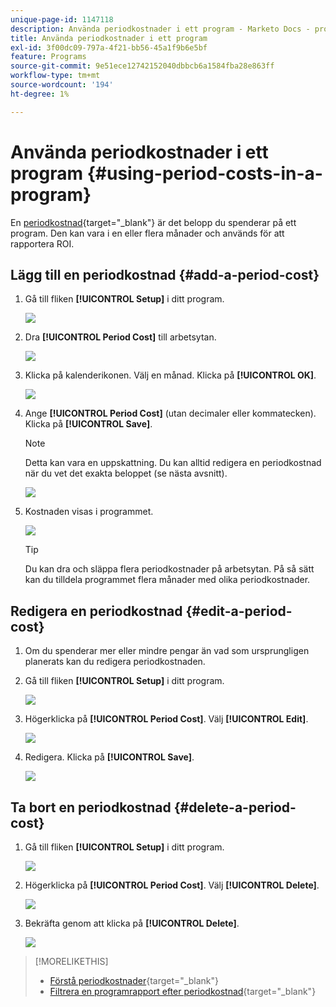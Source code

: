 ```yaml
---
unique-page-id: 1147118
description: Använda periodkostnader i ett program - Marketo Docs - produktdokumentation
title: Använda periodkostnader i ett program
exl-id: 3f00dc09-797a-4f21-bb56-45a1f9b6e5bf
feature: Programs
source-git-commit: 9e51ece12742152040dbbcb6a1584fba28e863ff
workflow-type: tm+mt
source-wordcount: '194'
ht-degree: 1%

---
```


# Använda periodkostnader i ett program {#using-period-costs-in-a-program}

En [periodkostnad](/help/marketo/product-docs/core-marketo-concepts/programs/working-with-programs/understanding-period-costs.md){target="_blank"} är det belopp du spenderar på ett program. Den kan vara i en eller flera månader och används för att rapportera ROI.

## Lägg till en periodkostnad  {#add-a-period-cost}

1. Gå till fliken **[!UICONTROL Setup]** i ditt program.

   ![](assets/image2014-9-18-12-3a9-3a46.png)

1. Dra **[!UICONTROL Period Cost]** till arbetsytan.

   ![](assets/image2014-9-18-12-3a9-3a57.png)

1. Klicka på kalenderikonen. Välj en månad. Klicka på **[!UICONTROL OK]**.

   ![](assets/image2014-9-18-12-3a10-3a13.png)

1. Ange **[!UICONTROL Period Cost]** (utan decimaler eller kommatecken). Klicka på **[!UICONTROL Save]**.

   >[!NOTE]
   >
   >Detta kan vara en uppskattning. Du kan alltid redigera en periodkostnad när du vet det exakta beloppet (se nästa avsnitt).

   ![](assets/image2016-4-1-8-3a54-3a30.png)

1. Kostnaden visas i programmet.

   ![](assets/image2016-4-1-8-3a56-3a49.png)

   >[!TIP]
   >
   >Du kan dra och släppa flera periodkostnader på arbetsytan. På så sätt kan du tilldela programmet flera månader med olika periodkostnader.

## Redigera en periodkostnad {#edit-a-period-cost}

1. Om du spenderar mer eller mindre pengar än vad som ursprungligen planerats kan du redigera periodkostnaden.

1. Gå till fliken **[!UICONTROL Setup]** i ditt program.

   ![](assets/image2014-9-18-14-3a3-3a6.png)

1. Högerklicka på **[!UICONTROL Period Cost]**. Välj **[!UICONTROL Edit]**.

   ![](assets/image2014-9-18-14-3a3-3a23.png)

1. Redigera. Klicka på **[!UICONTROL Save]**.

   ![](assets/image2014-9-18-14-3a3-3a41.png)

## Ta bort en periodkostnad {#delete-a-period-cost}

1. Gå till fliken **[!UICONTROL Setup]** i ditt program.

   ![](assets/image2014-9-18-14-3a4-3a11.png)

1. Högerklicka på **[!UICONTROL Period Cost]**. Välj **[!UICONTROL Delete]**.

   ![](assets/image2014-9-18-14-3a4-3a22.png)

1. Bekräfta genom att klicka på **[!UICONTROL Delete]**.

   ![](assets/image2014-9-18-14-3a4-3a35.png)

>[!MORELIKETHIS]
>
>* [Förstå periodkostnader](/help/marketo/product-docs/core-marketo-concepts/programs/working-with-programs/understanding-period-costs.md){target="_blank"}
>* [Filtrera en programrapport efter periodkostnad](/help/marketo/product-docs/core-marketo-concepts/programs/program-performance-report/filter-a-program-report-by-period-cost.md){target="_blank"}

